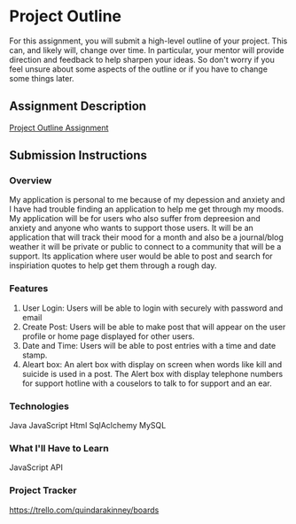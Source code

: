# Project Outline
For this assignment, you will submit a high-level outline of your project. This can, and likely will, change over time. In particular, your mentor will provide direction and feedback to help sharpen your ideas. So don't worry if you feel unsure about some aspects of the outline or if you have to change some things later.

## Assignment Description
[Project Outline Assignment](https://education.launchcode.org/liftoff/modules/assignments/project-outline)

## Submission Instructions

### Overview
 My application is personal to me because of my depession and anxiety and I have had trouble finding an application to help me get through my moods.  My application will be for users who also suffer from depreesion and anxiety and anyone who wants to support those users. It will be an application that will track their mood for a month and also be a journal/blog weather it will be private or public to connect to a community that will be a support. Its application where user would be able to post and search for inspiriation quotes to help get them through a rough day.
### Features
1. User Login: Users will be able to login with securely with password and email
2. Create Post: Users will be able to make post that will appear on the user profile or home page displayed for other users. 
3. Date and Time: Users will be able to post entries with a time and date stamp.
4. Aleart box: An alert box with display on screen when words like kill and suicide is used in a post. The Alert box with display  telephone numbers for support hotline with a couselors to talk to for support and an ear.
  

### Technologies
Java
JavaScript 
Html 
SqlAclchemy
MySQL
### What I'll Have to Learn
JavaScript
API
### Project Tracker
https://trello.com/quindarakinney/boards
